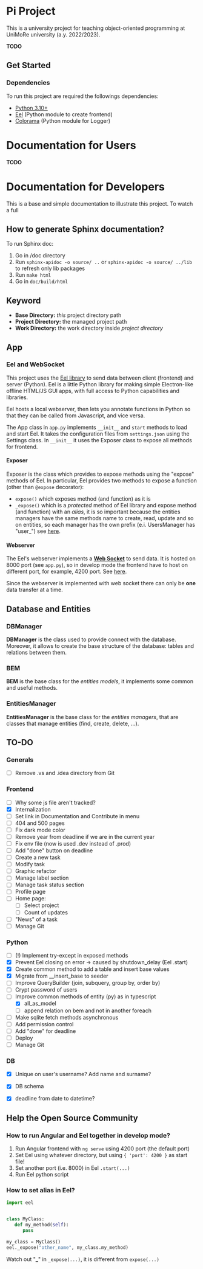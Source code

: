 # Pi Project
This is a university project for teaching object-oriented programming at UniMoRe university (a.y. 2022/2023).


**TODO**

## Get Started

### Dependencies
To run this project are required the followings dependencies:
- [Python 3.10+](https://www.python.org/downloads/)
- [Eel](https://pypi.org/project/Eel/) (Python module to create frontend)
- [Colorama](https://pypi.org/project/colorama/) (Python module for Logger)

# Documentation for Users
**TODO**


# Documentation for Developers
This is a base and simple documentation to illustrate this project.
To watch a full

## How to generate Sphinx documentation?
To run Sphinx doc:
1. Go in /doc directory
2. Run `sphinx-apidoc -o source/ ..` or `sphinx-apidoc -o source/ ../lib` to refresh only lib packages
3. Run `make html`
4. Go in `doc/build/html`

## Keyword
- **Base Directory:** _this_ project directory path
- **Project Directory:** the managed project path
- **Work Directory:** the work directory inside _project directory_

## App
### Eel and WebSocket
This project uses the [Eel library](https://github.com/python-eel/Eel) to send data between client (frontend) and server
(Python). Eel is a little Python library for making simple Electron-like offline HTML/JS GUI apps, with full access to Python capabilities and libraries.

Eel hosts a local webserver, then lets you annotate functions in Python so that they can be called from Javascript, and vice versa.

The App class in `app.py` implements `__init__` and `start` methods to load and start Eel. It takes the configuration files
from `settings.json` using the Settings class.
In `__init__` it uses the Exposer class to expose all methods for frontend.

#### Exposer
Exposer is the class which provides to expose methods using the "expose" methods of Eel. In particular, 
Eel provides two methods to expose a function (other than `@expose` decorator):
- `expose()` which exposes method (and function) as it is
- `_expose()` which is a _protected_ method of Eel library and expose method (and function) with an _alias_, it is so important because the entities managers have
the same methods name to create, read, update and so on entities, so each manager has the own prefix (e.i. UsersManager has "user_")
see [here](#how-to-set-alias-in-eel).

#### Webserver
The Eel's webserver implements a [**Web Socket**](https://en.wikipedia.org/wiki/WebSocket) to send data.
It is hosted on 8000 port (see `app.py`), so in develop mode the frontend have to host on different port, for example, 4200 port.
See [here](#how-to-run-angular-and-eel-together-in-develop-mode).

Since the webserver is implemented with web socket there can only be **one** data transfer at a time.



## Database and Entities
### DBManager
**DBManager** is the class used to provide connect with the database.
Moreover, it allows to create the base structure of the database: tables and relations between them.

### BEM
**BEM** is the base class for the _entities models_, it implements some common and useful methods.

### EntitiesManager
**EntitiesManager** is the base class for the _entities managers_, that are classes that manage entities (find, create, delete, ...).

## TO-DO

### Generals
- [ ] Remove .vs and .idea directory from Git


### Frontend
- [ ] Why some js file aren't tracked?
- [x] Internalization
- [ ] Set link in Documentation and Contribute in menu
- [ ] 404 and 500 pages
- [ ] Fix dark mode color
- [ ] Remove year from deadline if we are in the current year
- [ ] Fix env file (now is used .dev instead of .prod)
- [ ] Add "done" button on deadline
- [ ] Create a new task
- [ ] Modify task
- [ ] Graphic refactor
- [ ] Manage label section
- [ ] Manage task status section
- [ ] Profile page
- [ ] Home page: 
  - [ ] Select project
  - [ ] Count of updates
- [ ] "News" of a task
- [ ] Manage Git

### Python
- [ ] (!) Implement try-except in exposed methods
- [x] Prevent Eel closing on error -> caused by shutdown_delay (Eel .start)
- [x] Create common method to add a table and insert base values
- [x] Migrate from __insert_base to seeder
- [ ] Improve QueryBuilder (join, subquery, group by, order by)
- [ ] Crypt password of users
- [ ] Improve common methods of entity (py) as in typescript
  -  [x] all_as_model
  -  [ ] append relation on bem and not in another foreach
- [ ] Make sqlite fetch methods asynchronous
- [ ] Add permission control
- [ ] Add "done" for deadline
- [ ] Deploy
- [ ] Manage Git

### DB
- [x] Unique on user's username? Add name and surname?
- [x] DB schema
- [x] deadline from date to datetime?


## Help the Open Source Community

### How to run Angular and Eel together in develop mode?
1. Run Angular frontend with `ng serve` using 4200 port (the default port)
2. Set Eel using whatever directory, but using `{ 'port': 4200 }` as start file!
3. Set another port (i.e. 8000) in Eel `.start(...)`
4. Run Eel python script

### How to set alias in Eel?
```python
import eel


class MyClass:
   def my_method(self):
      pass
      
my_class = MyClass()
eel._expose("other_name", my_class.my_method)
```

Watch out "**_**" in `_expose(...)`, it is different from `expose(...)`